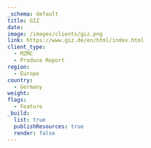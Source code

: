 ```yaml
---
_schema: default
title: GIZ
date:
image: /images/clients/giz.png
link: https://www.giz.de/en/html/index.html
client_type:
  - MZMC
  - Produce Report
region:
  - Europe
country:
  - Germany
weight:
flags:
  - Feature
_build:
  list: true
  publishResources: true
  render: false
---
```

